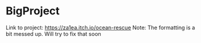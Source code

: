 # BigProject

Link to project: https://za1ea.itch.io/ocean-rescue
Note: The formatting is a bit messed up. Will try to fix that soon
